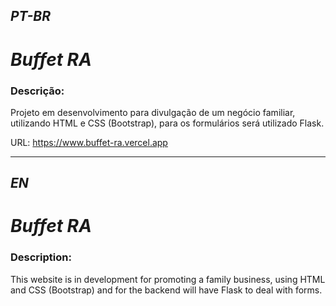 ## *PT-BR*

# ***Buffet RA***

### Descrição:

Projeto em desenvolvimento para divulgação de um negócio familiar, utilizando HTML e CSS (Bootstrap), para os formulários será utilizado Flask.

URL: https://www.buffet-ra.vercel.app

---

## *EN*

# ***Buffet RA***

### Description:

This website is in development for promoting a family business, using HTML and CSS (Bootstrap) and for the backend will have Flask to deal with forms.

